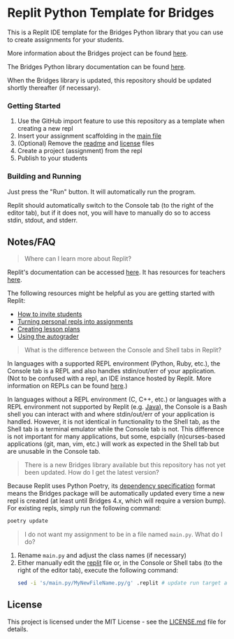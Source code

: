 # Replit Python Template for Bridges

This is a Replit IDE template for the Bridges Python library that you can use to create assignments for your students.

More information about the Bridges project can be found [here](http://bridgesuncc.github.io/index.html).

The Bridges Python library documentation can be found [here](http://bridgesuncc.github.io/doc/python-api/current/html/index.html).

When the Bridges library is updated, this repository should be updated shortly thereafter (if necessary).

### Getting Started

1. Use the GitHub import feature to use this repository as a template when creating a new repl
2. Insert your assignment scaffolding in the [main file](main.py)
3. (Optional) Remove the [readme](README.md) and [license](LICENSE.md) files
4. Create a project (assignment) from the repl
5. Publish to your students

### Building and Running

Just press the "Run" button. It will automatically run the program.

Replit should automatically switch to the Console tab (to the right of the editor tab), but if it does not, you will have to manually do so to access stdin, stdout, and stderr.

## Notes/FAQ

> Where can I learn more about Replit?

Replit's documentation can be accessed [here](https://docs.replit.com/).
It has resources for teachers [here](https://docs.replit.com/teams-edu/intro-teams-education).

The following resources might be helpful as you are getting started with Replit:

* [How to invite students](https://docs.replit.com/teams-edu/inviting-teachers-students#invite-team-members-students)
* [Turning personal repls into assignments](https://docs.replit.com/teams-edu/repls-to-team-projects)
* [Creating lesson plans](https://docs.replit.com/teams-edu/lesson-authoring)
* [Using the autograder](https://docs.replit.com/teams-edu/testing-assessments-autograding)

> What is the difference between the Console and Shell tabs in Replit?

In languages with a supported REPL environment (Python, Ruby, etc.), the Console tab is a REPL and also handles stdin/out/err of your application.
(Not to be confused with a repl, an IDE instance hosted by Replit.
More information on REPLs can be found [here](https://en.wikipedia.org/wiki/Read%E2%80%93eval%E2%80%93print_loop).)

In languages without a REPL environment (C, C++, etc.) or languages with a REPL environment not supported by Replit (e.g. [Java](https://docs.oracle.com/javase/9/jshell/introduction-jshell.htm)), the Console is a Bash shell you can interact with and where stdin/out/err of your application is handled.
However, it is not identical in functionality to the Shell tab, as the Shell tab is a terminal emulator while the Console tab is not.
This difference is not important for many applications, but some, espcially (n)curses-based applications (git, man, vim, etc.) will work as expected in the Shell tab but are unusable in the Console tab.

> There is a new Bridges library available but this repository has not yet been updated. How do I get the latest version?

Because Replit uses Python Poetry, its [dependency specification](https://python-poetry.org/docs/dependency-specification/#caret-requirements) format means the Bridges package will be automatically updated every time a new repl is created (at least until Bridges 4.x, which will require a version bump).
For existing repls, simply run the following command:

```sh
poetry update
```

> I do not want my assignment to be in a file named `main.py`. What do I do?

1. Rename `main.py` and adjust the class names (if necessary)
2. Either manually edit the [replit](.replit) file or, in the Console or Shell tabs (to the right of the editor tab), execute the following command:
   ```sh
   sed -i 's/main.py/MyNewFileName.py/g' .replit # update run target and default file for Replit to open on startup
   ```

## License

This project is licensed under the MIT License - see the [LICENSE.md](LICENSE.md) file for details.
